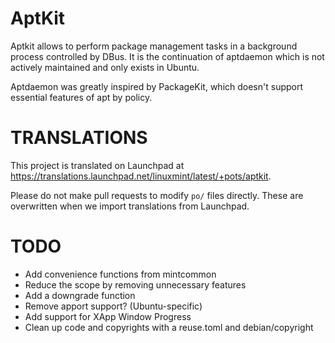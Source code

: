 # AptKit

Aptkit allows to perform package management tasks in a background process
controlled by DBus. It is the continuation of aptdaemon which is not actively
maintained and only exists in Ubuntu.

Aptdaemon was greatly inspired by PackageKit, which doesn't support
essential features of apt by policy.

# TRANSLATIONS

This project is translated on Launchpad at https://translations.launchpad.net/linuxmint/latest/+pots/aptkit.

Please do not make pull requests to modify `po/` files directly. These are overwritten when we import translations
from Launchpad.

# TODO

- Add convenience functions from mintcommon
- Reduce the scope by removing unnecessary features
- Add a downgrade function
- Remove apport support? (Ubuntu-specific)
- Add support for XApp Window Progress
- Clean up code and copyrights with a reuse.toml and debian/copyright
